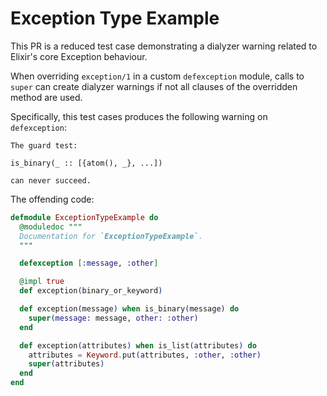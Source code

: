 # Exception Type Example

This PR is a reduced test case demonstrating a dialyzer warning related to Elixir's core Exception behaviour.

When overriding `exception/1` in a custom `defexception` module, calls to `super` can create dialyzer warnings if not all clauses of the overridden method are used.

Specifically, this test cases produces the following warning on `defexception`:

```
The guard test:

is_binary(_ :: [{atom(), _}, ...])

can never succeed.
```

The offending code:

```elixir
defmodule ExceptionTypeExample do
  @moduledoc """
  Documentation for `ExceptionTypeExample`.
  """

  defexception [:message, :other]

  @impl true
  def exception(binary_or_keyword)

  def exception(message) when is_binary(message) do
    super(message: message, other: :other)
  end

  def exception(attributes) when is_list(attributes) do
    attributes = Keyword.put(attributes, :other, :other)
    super(attributes)
  end
end
```

